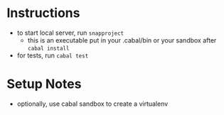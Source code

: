 Instructions
============

- to start local server, run `snapproject`
    - this is an executable put in your .cabal/bin or your sandbox after `cabal install`
- for tests, run `cabal test`

Setup Notes
===========

- optionally, use cabal sandbox to create a virtualenv

